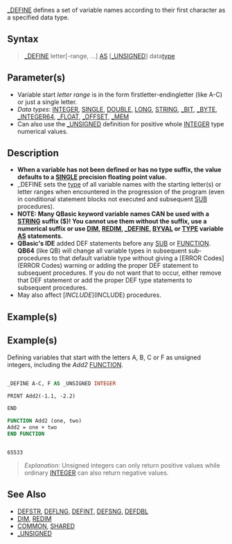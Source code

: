 [_DEFINE](_DEFINE) defines a set of variable names according to their first character as a specified data type.


## Syntax

> [_DEFINE](_DEFINE) letter[-range, ...] [AS](AS) [[_UNSIGNED](_UNSIGNED)] data[type](type)


## Parameter(s)

* Variable start *letter range* is in the form firstletter-endingletter (like A-C) or just a single letter.
* *Data types*: [INTEGER](INTEGER), [SINGLE](SINGLE), [DOUBLE](DOUBLE), [LONG](LONG), [STRING](STRING), [_BIT](_BIT), [_BYTE](_BYTE), [_INTEGER64](_INTEGER64), [_FLOAT](_FLOAT), [_OFFSET](_OFFSET), [_MEM](_MEM)  
* Can also use the [_UNSIGNED](_UNSIGNED) definition for positive whole [INTEGER](INTEGER) type numerical values.


## Description

* **When a variable has not been defined or has no type suffix, the value defaults to a [SINGLE](SINGLE) precision floating point value.**
* _DEFINE sets the [type](type) of all variable names with the starting letter(s) or letter ranges  when encountered in the progression of the program (even in conditional statement blocks not executed and subsequent [SUB](SUB) procedures). 
* **NOTE: Many QBasic keyword variable names CAN be used with a [STRING](STRING) suffix ($)! You cannot use them without the suffix, use a numerical suffix or use [DIM](DIM), [REDIM](REDIM), [_DEFINE](_DEFINE), [BYVAL](BYVAL) or [TYPE](TYPE) variable [AS](AS) statements.**
* **QBasic's IDE** added DEF statements before any [SUB](SUB) or [FUNCTION](FUNCTION). **QB64** (like QB) will change all variable types in subsequent sub-procedures to that default variable type without giving a [ERROR Codes](ERROR Codes) warning or adding the proper DEF statement to subsequent procedures. If you do not want that to occur, either remove that DEF statement or add the proper DEF type statements to subsequent procedures.
* May also affect [$INCLUDE]($INCLUDE) procedures.


## Example(s)

## Example(s)
 Defining variables that start with the letters A, B, C or F as unsigned integers, including the *Add2* [FUNCTION](FUNCTION).

```vb

_DEFINE A-C, F AS _UNSIGNED INTEGER

PRINT Add2(-1.1, -2.2)

END

FUNCTION Add2 (one, two)
Add2 = one + two
END FUNCTION 

```

```text

65533

```

>  *Explanation:* Unsigned integers can only return positive values while ordinary [INTEGER](INTEGER) can also return negative values.


## See Also

* [DEFSTR](DEFSTR), [DEFLNG](DEFLNG), [DEFINT](DEFINT), [DEFSNG](DEFSNG), [DEFDBL](DEFDBL)
* [DIM](DIM), [REDIM](REDIM)
* [COMMON](COMMON), [SHARED](SHARED)
* [_UNSIGNED](_UNSIGNED)




